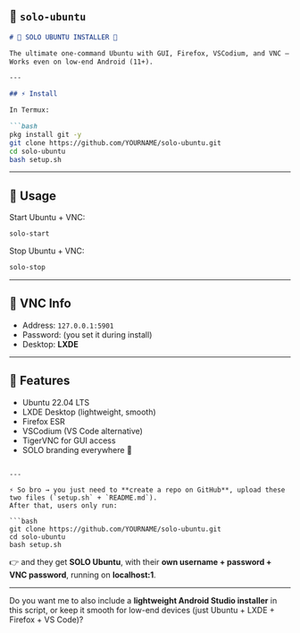 

## 📜 `solo-ubuntu`

````markdown
# 🖤 SOLO UBUNTU INSTALLER 🖤

The ultimate one-command Ubuntu with GUI, Firefox, VSCodium, and VNC — fully branded SOLO.  
Works even on low-end Android (11+).

---

## ⚡ Install

In Termux:

```bash
pkg install git -y
git clone https://github.com/YOURNAME/solo-ubuntu.git
cd solo-ubuntu
bash setup.sh
````

---

## 🚀 Usage

Start Ubuntu + VNC:

```bash
solo-start
```

Stop Ubuntu + VNC:

```bash
solo-stop
```

---

## 🔑 VNC Info

* Address: `127.0.0.1:5901`
* Password: (you set it during install)
* Desktop: **LXDE**

---

## 🎉 Features

* Ubuntu 22.04 LTS
* LXDE Desktop (lightweight, smooth)
* Firefox ESR
* VSCodium (VS Code alternative)
* TigerVNC for GUI access
* SOLO branding everywhere 🖤

````

---

⚡ So bro → you just need to **create a repo on GitHub**, upload these two files (`setup.sh` + `README.md`).  
After that, users only run:  

```bash
git clone https://github.com/YOURNAME/solo-ubuntu.git
cd solo-ubuntu
bash setup.sh
````

👉 and they get **SOLO Ubuntu**, with their **own username + password + VNC password**, running on **localhost:1**.

---

Do you want me to also include a **lightweight Android Studio installer** in this script, or keep it smooth for low-end devices (just Ubuntu + LXDE + Firefox + VS Code)?
